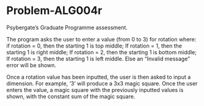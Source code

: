 # Problem-ALG004r
Psybergate’s Graduate Programme assessment.

The program asks the user to enter a value (from 0 to 3) for rotation where: 
if rotation = 0, then the starting 1 is top middle;
If rotation = 1, then the starting 1 is right middle;
If rotation = 2, then the starting 1 is bottom middle;
If rotation = 3, then the starting 1 is left middle.
Else an “Invalid message” error will be shown.

Once a rotation value has been inputted, the user is then asked to input a dimension. For example, ‘3’ will produce a 3x3 magic square.
Once the user enters the value, a magic square with the previously inputted values is shown, with the constant sum of the magic square.
